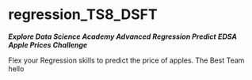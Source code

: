 # regression_TS8_DSFT
***Explore Data Science Academy Advanced Regression Predict***
***EDSA Apple Prices Challenge***

Flex your Regression skills to predict the price of apples.
The Best Team
hello
